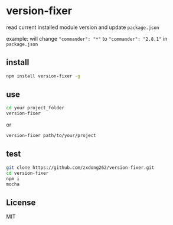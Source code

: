 # version-fixer
read current installed module version and update `package.json`

example: will change `"commander": "*"` to `"commander": "2.8.1"` in `package.json`

## install
```bash
npm install version-fixer -g
```

## use
```bash
cd your project_folder
version-fixer
```

or
```bash
version-fixer path/to/your/project
```

## test
```bash
git clone https://github.com/zxdong262/version-fixer.git
cd version-fixer
npm i
mocha
```

## License
MIT